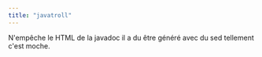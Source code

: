 ```yaml
---
title: "javatroll"
---
```


N'empêche le HTML de la javadoc il a du être généré avec du sed tellement
c'est moche.

